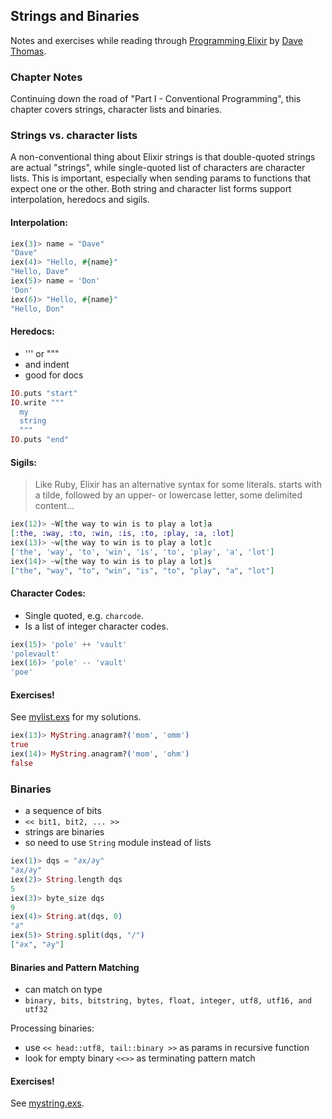 ## Strings and Binaries

Notes and exercises while reading through [Programming Elixir](https://pragprog.com/book/elixir13/programming-elixir-1-3) by [Dave Thomas](https://twitter.com/pragdave).

### Chapter Notes

Continuing down the road of "Part I - Conventional Programming", this chapter covers strings, character lists and binaries.

### Strings vs. character lists

A non-conventional thing about Elixir strings is that double-quoted strings are actual "strings", while single-quoted list of characters are character lists. This is important, especially when sending params to functions that expect one or the other. Both string and character list forms support interpolation, heredocs and sigils.

#### Interpolation:

```Elixir
iex(3)> name = "Dave"
"Dave"
iex(4)> "Hello, #{name}"
"Hello, Dave"
iex(5)> name = 'Don'
'Don'
iex(6)> "Hello, #{name}"
"Hello, Don"
```

#### Heredocs:

* ''' or """
* and indent
* good for docs

```Elixir
IO.puts "start"
IO.write """
  my
  string
  """
IO.puts "end"
```

#### Sigils:

> Like Ruby, Elixir has an alternative syntax for some literals.
> starts with a tilde, followed by an upper- or lowercase letter, some delimited content...

```Elixir
iex(12)> ~W[the way to win is to play a lot]a
[:the, :way, :to, :win, :is, :to, :play, :a, :lot]
iex(13)> ~w[the way to win is to play a lot]c
['the', 'way', 'to', 'win', 'is', 'to', 'play', 'a', 'lot']
iex(14)> ~w[the way to win is to play a lot]s
["the", "way", "to", "win", "is", "to", "play", "a", "lot"]
```

#### Character Codes:

* Single quoted, e.g. `charcode`.
* Is a list of integer character codes.

```Elixir
iex(15)> 'pole' ++ 'vault'
'polevault'
iex(16)> 'pole' -- 'vault'
'poe'
```

#### Exercises!

See [mylist.exs](mylist.exs) for my solutions.

```Elixir
iex(13)> MyString.anagram?('mom', 'omm')
true
iex(14)> MyString.anagram?('mom', 'ohm')
false
```

### Binaries

* a sequence of bits
* `<< bit1, bit2, ... >>`
* strings are binaries
* so need to use `String` module instead of lists

```Elixir
iex(1)> dqs = "∂x/∂y"
"∂x/∂y"
iex(2)> String.length dqs
5
iex(3)> byte_size dqs
9
iex(4)> String.at(dqs, 0)
"∂"
iex(5)> String.split(dqs, "/")
["∂x", "∂y"]
```

#### Binaries and Pattern Matching

* can match on type
* `binary, bits, bitstring, bytes, float, integer, utf8, utf16, and utf32`

Processing binaries:
* use `<< head::utf8, tail::binary >>` as params in recursive function
* look for empty binary `<<>>` as terminating pattern match

#### Exercises!

See [mystring.exs](mystring.exs).